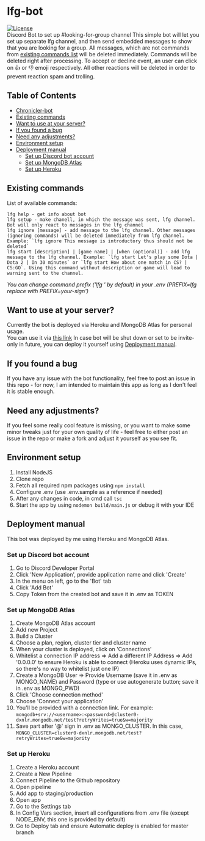 # lfg-bot
[![License](http://img.shields.io/:license-mit-blue.svg)](http://doge.mit-license.org)  
Discord  Bot to set up #looking-for-group channel
This simple bot will let you set up separate lfg channel, and then send embedded messages to show that you are looking for a group.
All messages, which are not commands from [existing commands list](#existing-commands) will be deleted immediately.
Commands will be deleted right after processing.
To accept or decline event, an user can click on 👍 or 👎 emoji respectively. 
All other reactions will be deleted in order to prevent reaction spam and trolling.

## Table of Contents
- [Chronicler-bot](#lfg-bot)
- [Existing commands](#existing-commands)
- [Want to use at your server?](#want-to-use-at-your-server)
- [If you found a bug](#if-you-found-a-bug)
- [Need any adjustments?](#need-any-adjustments)
- [Environment setup](#environment-setup)
- [Deployment manual](#deployment-manual)
  * [Set up Discord bot account](#set-up-discord-bot-account)
  * [Set up MongoDB Atlas](#set-up-mongodb-atlas)
  * [Set up Heroku](#set-up-heroku)

## Existing commands
List of available commands:
```
lfg help - get info about bot
lfg setup - make chanell, in which the message was sent, lfg channel. Bot will only react to messages in the lfg channel
lfg ignore [message] - add message to the lfg channel. Other messages (ignoring commands) will be deleted immediately from lfg channel. Example: `lfg ignore This message is introductory thus should not be deleted`
lfg start [description] | [game name] | [when (optional)] - add lfg message to the lfg channel. Example: `lfg start Let's play some Dota | Dota 2 | In 30 minutes` or `lfg start How about one match in CS? | CS:GO`. Using this command without description or game will lead to warning sent to the channel.
```

*You can change command prefix ('lfg ' by default) in your .env (PREFIX=lfg replace with PREFIX=your-sign')*

## Want to use at your server?
Currently the bot is deployed via Heroku and MongoDB Atlas for personal usage.  
You can use it via [this link](https://discord.com/api/oauth2/authorize?client_id=732697892292395110&permissions=224320&scope=bot)
In case bot will be shut down or set to be invite-only in future, you can deploy it yourself using [Deployment manual](#deployment-manual).

## If you found a bug
If you have any issue with the bot functionality, feel free to post an issue in this repo - for now, I am intended to maintain this app as long as I don't feel it is stable enough.

## Need any adjustments?
If you feel some really cool feature is missing, or you want to make some minor tweaks just for your own quality of life - feel free to either post an issue in the repo or make a fork and adjust it yourself as you see fit.

## Environment setup
1. Install NodeJS
2. Clone repo
3. Fetch all required npm packages using ```npm install```
4. Configure .env (use .env.sample as a reference if needed)
5. After any changes in code, in cmd call ```tsc```
6. Start the app by using ```nodemon build/main.js``` or debug it with your IDE

## Deployment manual
This bot was deployed by me using Heroku and MongoDB Atlas.

### Set up Discord bot account
1. Go to Discord Developer Portal
2. Click 'New Application', provide application name and click 'Create'
3. In the menu on left, go to the 'Bot' tab
4. Click 'Add Bot'
5. Copy Token from the created bot and save it in .env as TOKEN

### Set up MongoDB Atlas
1. Create MongoDB Atlas account
2. Add new Project
3. Build a Cluster
4. Choose a plan, region, cluster tier and cluster name
5. When your cluster is deployed, click on 'Connections'
6. Whitelist a connection IP address => Add a different IP Address => Add '0.0.0.0' to ensure Heroku is able to connect (Heroku uses dynamic IPs, so there's no way to whitelist just one IP)
7. Create a MongoDB User => Provide Username (save it in .env as MONGO_NAME) and Password (type or use autogenerate button; save it in .env as MONGO_PWD)
8. Click 'Choose connection method'
9. Choose 'Connect your application'
10. You'll be provided with a connection link. For example: ```mongodb+srv://<username>:<password>@cluster0-dxnlr.mongodb.net/test?retryWrites=true&w=majority```
11. Save part after '@' sign in .env as MONGO_CLUSTER. In this case, ```MONGO_CLUSTER=cluster0-dxnlr.mongodb.net/test?retryWrites=true&w=majority```

### Set up Heroku
1. Create a Heroku account
2. Create a New Pipeline
3. Connect Pipeline to the Github repository
4. Open pipeline
5. Add app to staging/production 
6. Open app
7. Go to the Settings tab
8. In Config Vars section, insert all configurations from .env file (except NODE_ENV, this one is provided by default)
9. Go to Deploy tab and ensure Automatic deploy is enabled for master branch

